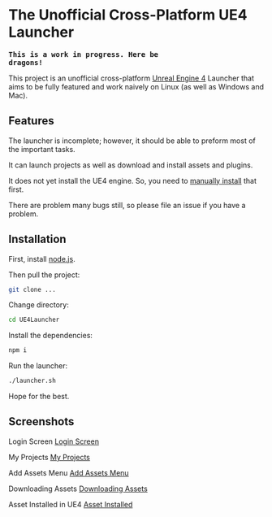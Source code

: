 <h1>The Unofficial Cross-Platform UE4 Launcher</h1>

<strong><pre>This is a work in progress. Here be dragons!</pre></strong>

This project is an unofficial cross-platform <a href="https://www.unrealengine.com/">Unreal Engine 4</a> Launcher that aims to be fully featured and work naively on Linux (as well as Windows and Mac).

<h2>Features</h2>

The launcher is incomplete; however, it should be able to preform most of the important tasks.

It can launch projects as well as download and install assets and plugins.

It does not yet install the UE4 engine. So, you need to <a href=https://docs.unrealengine.com/en-US/GettingStarted/Installation>manually install</a> that first.

There are problem many bugs still, so please file an issue if you have a problem.

<h2>Installation</h2>

First, install <a href=https://nodejs.org/en/download/>node.js</a>.

Then pull the project:
```bash
git clone ...
```

Change directory:
```bash
cd UE4Launcher
```

Install the dependencies:
```bash
npm i
```

Run the launcher:
```bash
./launcher.sh
```

Hope for the best.

<h2>Screenshots</h2>

Login Screen
[Login Screen](docs/images/0-login.png)

My Projects
[My Projects](docs/images/1-my-projects.jpg)

Add Assets Menu
[Add Assets Menu](docs/images/2-asset-menu.jpg)

Downloading Assets
[Downloading Assets](docs/images/3-downloading-asset.jpg)

Asset Installed in UE4
[Asset Installed](docs/images/4-in-ue4.jpg)
